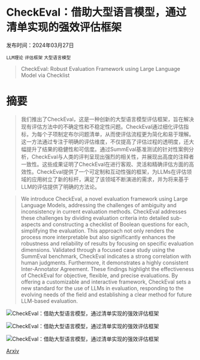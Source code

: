 # CheckEval：借助大型语言模型，通过清单实现的强效评估框架

发布时间：2024年03月27日

`LLM理论` `评估框架` `大型语言模型`

> CheckEval: Robust Evaluation Framework using Large Language Model via Checklist

# 摘要

> 我们推出了CheckEval，这是一种创新的大型语言模型评估框架，旨在解决现有评估方法中的不确定性和不稳定性问题。CheckEval通过细化评估指标，为每个子项制定布尔问题清单，从而使评估流程更为简化和易于理解。这一方法通过专注于明确的评估维度，不仅提高了评估过程的透明度，还大幅提升了结果的稳健性和可信度。通过SummEval基准测试的针对性案例分析，CheckEval与人类的评判呈现出强烈的相关性，并展现出高度的注释者一致性。这些成果证明了CheckEval在进行客观、灵活和精确评估方面的高效性。CheckEval提供了一个可定制和互动性强的框架，为LLMs在评估领域的应用树立了新的标杆，满足了该领域不断演进的需求，并为将来基于LLM的评估提供了明确的方法论。

> We introduce CheckEval, a novel evaluation framework using Large Language Models, addressing the challenges of ambiguity and inconsistency in current evaluation methods. CheckEval addresses these challenges by dividing evaluation criteria into detailed sub-aspects and constructing a checklist of Boolean questions for each, simplifying the evaluation. This approach not only renders the process more interpretable but also significantly enhances the robustness and reliability of results by focusing on specific evaluation dimensions. Validated through a focused case study using the SummEval benchmark, CheckEval indicates a strong correlation with human judgments. Furthermore, it demonstrates a highly consistent Inter-Annotator Agreement. These findings highlight the effectiveness of CheckEval for objective, flexible, and precise evaluations. By offering a customizable and interactive framework, CheckEval sets a new standard for the use of LLMs in evaluation, responding to the evolving needs of the field and establishing a clear method for future LLM-based evaluation.

![CheckEval：借助大型语言模型，通过清单实现的强效评估框架](../../../paper_images/2403.18771/x1.png)

![CheckEval：借助大型语言模型，通过清单实现的强效评估框架](../../../paper_images/2403.18771/figure2.png)

![CheckEval：借助大型语言模型，通过清单实现的强效评估框架](../../../paper_images/2403.18771/figure3.png)

[Arxiv](https://arxiv.org/abs/2403.18771)
